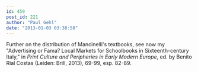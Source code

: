 ```yaml
---
id: 459
post_id: 221
author: "Paul Gehl"
date: "2013-01-03 03:38:58"
---
```

Further on the distribution of Mancinelli's textbooks, see now my "Advertising or Fama? Local Markets for Schoolbooks in Sixteenth-century Italy," in <em>Print Culture and Peripheries in Early Modern Europe</em>, ed. by Benito Rial Costas (Leiden: Brill, 2013), 69-99, esp. 82-89.
